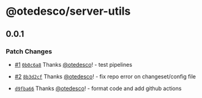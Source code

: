 # @otedesco/server-utils

## 0.0.1

### Patch Changes

- [#1](https://github.com/otedesco/server-utils/pull/1) [`0b0c6a8`](https://github.com/otedesco/server-utils/commit/0b0c6a8e96ec08fd6e6a9c2fa65e935e16aa6485) Thanks [@otedesco](https://github.com/otedesco)! - test pipelines

- [#2](https://github.com/otedesco/server-utils/pull/2) [`8b3d2cf`](https://github.com/otedesco/server-utils/commit/8b3d2cf6fa6b8865f18f9a419ebdc20162425aa8) Thanks [@otedesco](https://github.com/otedesco)! - fix repo error on changeset/config file

- [`d9fba66`](https://github.com/otedesco/server-utils/commit/d9fba668ccc03a18db6f85e2867f864b92d007a1) Thanks [@otedesco](https://github.com/otedesco)! - format code and add github actions
